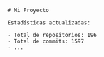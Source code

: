 
    # Mi Proyecto
    
    Estadísticas actualizadas:
    
    - Total de repositorios: 196
    - Total de commits: 1597
    - ...
  
